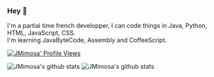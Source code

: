 ### Hey 👋

I'm a partial time french developper, I can code things in Java, Python, HTML, JavaScript, CSS.<br>
I'm learning JavaByteCode, Assembly and CoffeeScript.

[![JMimosa' Profile Views](https://komarev.com/ghpvc/?username=JMRaichDev&color=brightgreen)](https://github.com/JMimosaDev)




![JMimosa's github stats](https://github-readme-stats.vercel.app/api?username=JMRaichDev&count_private=true&show_icons=true&icon_color=fff&bg_color=55,e96443,904e95&title_color=fff&text_color=fff)
![JMimosa's github stats](https://github-readme-stats.vercel.app/api/top-langs/?username=JMRaichDev&show_icons=true&count_private=true&show_icons=true&bg_color=55,e96443,904e95&title_color=fff&icon_color=fff&text_color=fff)

